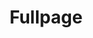 ---
id: 20
title: Fullpage
caption: Custom Code
url: https://didgustm.github.io/myOnePage/
category: Etc
device: PC, Mobile
size: small
---